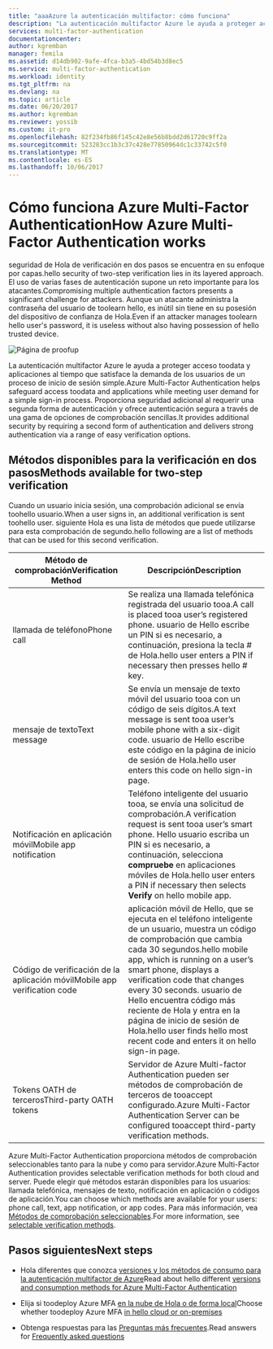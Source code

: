 ```yaml
---
title: "aaaAzure la autenticación multifactor: cómo funciona"
description: "La autenticación multifactor Azure le ayuda a proteger acceso toodata y aplicaciones al tiempo que satisface la demanda de los usuarios de un proceso de inicio de sesión simple. Proporciona seguridad adicional al requerir una segunda forma de autenticación y ofrece autenticación segura a través de una gama de opciones de comprobación sencillas."
services: multi-factor-authentication
documentationcenter: 
author: kgremban
manager: femila
ms.assetid: d14db902-9afe-4fca-b3a5-4bd54b3d8ec5
ms.service: multi-factor-authentication
ms.workload: identity
ms.tgt_pltfrm: na
ms.devlang: na
ms.topic: article
ms.date: 06/20/2017
ms.author: kgremban
ms.reviewer: yossib
ms.custom: it-pro
ms.openlocfilehash: 82f234fb86f145c42e8e56b8bdd2d61720c9ff2a
ms.sourcegitcommit: 523283cc1b3c37c428e77850964dc1c33742c5f0
ms.translationtype: MT
ms.contentlocale: es-ES
ms.lasthandoff: 10/06/2017
---
```

# <a name="how-azure-multi-factor-authentication-works"></a><span data-ttu-id="f6646-104">Cómo funciona Azure Multi-Factor Authentication</span><span class="sxs-lookup"><span data-stu-id="f6646-104">How Azure Multi-Factor Authentication works</span></span>
<span data-ttu-id="f6646-105">seguridad de Hola de verificación en dos pasos se encuentra en su enfoque por capas.</span><span class="sxs-lookup"><span data-stu-id="f6646-105">hello security of two-step verification lies in its layered approach.</span></span> <span data-ttu-id="f6646-106">El uso de varias fases de autenticación supone un reto importante para los atacantes.</span><span class="sxs-lookup"><span data-stu-id="f6646-106">Compromising multiple authentication factors presents a significant challenge for attackers.</span></span> <span data-ttu-id="f6646-107">Aunque un atacante administra la contraseña del usuario de toolearn hello, es inútil sin tiene en su posesión del dispositivo de confianza de Hola.</span><span class="sxs-lookup"><span data-stu-id="f6646-107">Even if an attacker manages toolearn hello user's password, it is useless without also having possession of hello trusted device.</span></span> 

![Página de proofup](./media/multi-factor-authentication-how-it-works/howitworks.png)

<span data-ttu-id="f6646-109">La autenticación multifactor Azure le ayuda a proteger acceso toodata y aplicaciones al tiempo que satisface la demanda de los usuarios de un proceso de inicio de sesión simple.</span><span class="sxs-lookup"><span data-stu-id="f6646-109">Azure Multi-Factor Authentication helps safeguard access toodata and applications while meeting user demand for a simple sign-in process.</span></span>  <span data-ttu-id="f6646-110">Proporciona seguridad adicional al requerir una segunda forma de autenticación y ofrece autenticación segura a través de una gama de opciones de comprobación sencillas.</span><span class="sxs-lookup"><span data-stu-id="f6646-110">It provides additional security by requiring a second form of authentication and delivers strong authentication via a range of easy verification options.</span></span>


## <a name="methods-available-for-two-step-verification"></a><span data-ttu-id="f6646-111">Métodos disponibles para la verificación en dos pasos</span><span class="sxs-lookup"><span data-stu-id="f6646-111">Methods available for two-step verification</span></span>
<span data-ttu-id="f6646-112">Cuando un usuario inicia sesión, una comprobación adicional se envía toohello usuario.</span><span class="sxs-lookup"><span data-stu-id="f6646-112">When a user signs in, an additional verification is sent toohello user.</span></span>  <span data-ttu-id="f6646-113">siguiente Hola es una lista de métodos que puede utilizarse para esta comprobación de segundo.</span><span class="sxs-lookup"><span data-stu-id="f6646-113">hello following are a list of methods that can be used for this second verification.</span></span>

| <span data-ttu-id="f6646-114">Método de comprobación</span><span class="sxs-lookup"><span data-stu-id="f6646-114">Verification Method</span></span> | <span data-ttu-id="f6646-115">Descripción</span><span class="sxs-lookup"><span data-stu-id="f6646-115">Description</span></span> |
| --- | --- |
| <span data-ttu-id="f6646-116">llamada de teléfono</span><span class="sxs-lookup"><span data-stu-id="f6646-116">Phone call</span></span> |<span data-ttu-id="f6646-117">Se realiza una llamada telefónica registrada del usuario tooa.</span><span class="sxs-lookup"><span data-stu-id="f6646-117">A call is placed tooa user’s registered phone.</span></span> <span data-ttu-id="f6646-118">usuario de Hello escribe un PIN si es necesario, a continuación, presiona la tecla # de Hola.</span><span class="sxs-lookup"><span data-stu-id="f6646-118">hello user enters a PIN if necessary then presses hello # key.</span></span> |
| <span data-ttu-id="f6646-119">mensaje de texto</span><span class="sxs-lookup"><span data-stu-id="f6646-119">Text message</span></span> |<span data-ttu-id="f6646-120">Se envía un mensaje de texto móvil del usuario tooa con un código de seis dígitos.</span><span class="sxs-lookup"><span data-stu-id="f6646-120">A text message is sent tooa user’s mobile phone with a six-digit code.</span></span> <span data-ttu-id="f6646-121">usuario de Hello escribe este código en la página de inicio de sesión de Hola.</span><span class="sxs-lookup"><span data-stu-id="f6646-121">hello user enters this code on hello sign-in page.</span></span> |
| <span data-ttu-id="f6646-122">Notificación en aplicación móvil</span><span class="sxs-lookup"><span data-stu-id="f6646-122">Mobile app notification</span></span> |<span data-ttu-id="f6646-123">Teléfono inteligente del usuario tooa, se envía una solicitud de comprobación.</span><span class="sxs-lookup"><span data-stu-id="f6646-123">A verification request is sent tooa user’s smart phone.</span></span> <span data-ttu-id="f6646-124">Hello usuario escriba un PIN si es necesario, a continuación, selecciona **compruebe** en aplicaciones móviles de Hola.</span><span class="sxs-lookup"><span data-stu-id="f6646-124">hello user enters a PIN if necessary then selects **Verify** on hello mobile app.</span></span> |
| <span data-ttu-id="f6646-125">Código de verificación de la aplicación móvil</span><span class="sxs-lookup"><span data-stu-id="f6646-125">Mobile app verification code</span></span> |<span data-ttu-id="f6646-126">aplicación móvil de Hello, que se ejecuta en el teléfono inteligente de un usuario, muestra un código de comprobación que cambia cada 30 segundos.</span><span class="sxs-lookup"><span data-stu-id="f6646-126">hello mobile app, which is running on a user’s smart phone, displays a verification code that changes every 30 seconds.</span></span> <span data-ttu-id="f6646-127">usuario de Hello encuentra código más reciente de Hola y entra en la página de inicio de sesión de Hola.</span><span class="sxs-lookup"><span data-stu-id="f6646-127">hello user finds hello most recent code and enters it on hello sign-in page.</span></span> |
| <span data-ttu-id="f6646-128">Tokens OATH de terceros</span><span class="sxs-lookup"><span data-stu-id="f6646-128">Third-party OATH tokens</span></span> | <span data-ttu-id="f6646-129">Servidor de Azure Multi-factor Authentication pueden ser métodos de comprobación de terceros de tooaccept configurado.</span><span class="sxs-lookup"><span data-stu-id="f6646-129">Azure Multi-Factor Authentication Server can be configured tooaccept third-party verification methods.</span></span> |

<span data-ttu-id="f6646-130">Azure Multi-Factor Authentication proporciona métodos de comprobación seleccionables tanto para la nube y como para servidor.</span><span class="sxs-lookup"><span data-stu-id="f6646-130">Azure Multi-Factor Authentication provides selectable verification methods for both cloud and server.</span></span> <span data-ttu-id="f6646-131">Puede elegir qué métodos estarán disponibles para los usuarios: llamada telefónica, mensajes de texto, notificación en aplicación o códigos de aplicación.</span><span class="sxs-lookup"><span data-stu-id="f6646-131">You can choose which methods are available for your users: phone call, text, app notification, or app codes.</span></span> <span data-ttu-id="f6646-132">Para más información, vea [Métodos de comprobación seleccionables](multi-factor-authentication-whats-next.md#selectable-verification-methods).</span><span class="sxs-lookup"><span data-stu-id="f6646-132">For more information, see [selectable verification methods](multi-factor-authentication-whats-next.md#selectable-verification-methods).</span></span>

## <a name="next-steps"></a><span data-ttu-id="f6646-133">Pasos siguientes</span><span class="sxs-lookup"><span data-stu-id="f6646-133">Next steps</span></span>

- <span data-ttu-id="f6646-134">Hola diferentes que conozca [versiones y los métodos de consumo para la autenticación multifactor de Azure](multi-factor-authentication-versions-plans.md)</span><span class="sxs-lookup"><span data-stu-id="f6646-134">Read about hello different [versions and consumption methods for Azure Multi-Factor Authentication](multi-factor-authentication-versions-plans.md)</span></span>

- <span data-ttu-id="f6646-135">Elija si toodeploy Azure MFA [en la nube de Hola o de forma local](multi-factor-authentication-get-started.md)</span><span class="sxs-lookup"><span data-stu-id="f6646-135">Choose whether toodeploy Azure MFA [in hello cloud or on-premises](multi-factor-authentication-get-started.md)</span></span>

- <span data-ttu-id="f6646-136">Obtenga respuestas para las [Preguntas más frecuentes](multi-factor-authentication-faq.md).</span><span class="sxs-lookup"><span data-stu-id="f6646-136">Read answers for [Frequently asked questions](multi-factor-authentication-faq.md)</span></span>
